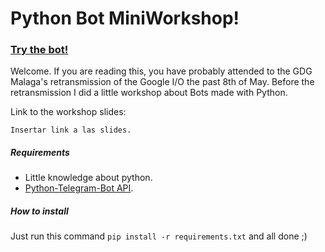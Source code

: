 # Python Bot MiniWorkshop!

### [Try the bot!](https://t.me/gdgio_bot)

Welcome. If you are reading this, you have probably attended to the GDG Malaga's retransmission of the Google I/O the past
8th of May. Before the retransmission I did a little workshop about Bots made with Python.

Link to the workshop slides:
```
Insertar link a las slides.
```

##### Requirements
- Little knowledge about python.
- [Python-Telegram-Bot API](https://python-telegram-bot.org).


##### How to install
Just run this command ` pip install -r requirements.txt ` and all done ;)

